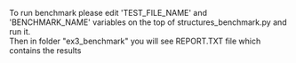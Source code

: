 To run benchmark please edit 'TEST_FILE_NAME' and 'BENCHMARK_NAME' variables on the top of structures_benchmark.py and run it.  
Then in folder "ex3_benchmark" you will see REPORT.TXT file which contains the results